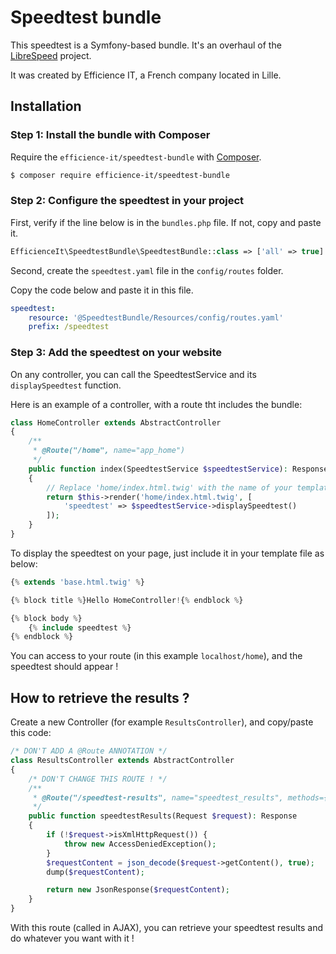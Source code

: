 # Speedtest bundle

This speedtest is a Symfony-based bundle. It's an overhaul of the [LibreSpeed](https://librespeed.org/) project.

It was created by Efficience IT, a French company located in Lille.

## Installation

### Step 1: Install the bundle with Composer

Require the `efficience-it/speedtest-bundle` with [Composer](https://getcomposer.org/).

```bash
$ composer require efficience-it/speedtest-bundle
``` 

### Step 2: Configure the speedtest in your project

First, verify if the line below is in the `bundles.php` file. If not, copy and paste it.

```php
EfficienceIt\SpeedtestBundle\SpeedtestBundle::class => ['all' => true]
```

Second, create the `speedtest.yaml` file in the `config/routes` folder. 

Copy the code below and paste it in this file.

```yaml
speedtest:
    resource: '@SpeedtestBundle/Resources/config/routes.yaml'
    prefix: /speedtest
```

### Step 3: Add the speedtest on your website

On any controller, you can call the SpeedtestService and its `displaySpeedtest` function.

Here is an example of a controller, with a route tht includes the bundle:

```php
class HomeController extends AbstractController
{
    /**
     * @Route("/home", name="app_home")
     */
    public function index(SpeedtestService $speedtestService): Response
    {
        // Replace 'home/index.html.twig' with the name of your template
        return $this->render('home/index.html.twig', [
            'speedtest' => $speedtestService->displaySpeedtest()
        ]);
    }
}
```

To display the speedtest on your page, just include it in your template file as below:

```php
{% extends 'base.html.twig' %}

{% block title %}Hello HomeController!{% endblock %}

{% block body %}
    {% include speedtest %}
{% endblock %}
```

You can access to your route (in this example `localhost/home`), and the speedtest should appear !

## How to retrieve the results ?

Create a new Controller (for example `ResultsController`), and copy/paste this code:

```php
/* DON'T ADD A @Route ANNOTATION */
class ResultsController extends AbstractController
{
    /* DON'T CHANGE THIS ROUTE ! */
    /**
     * @Route("/speedtest-results", name="speedtest_results", methods={"POST"})
     */
    public function speedtestResults(Request $request): Response
    {
        if (!$request->isXmlHttpRequest()) {
            throw new AccessDeniedException();
        }
        $requestContent = json_decode($request->getContent(), true);
        dump($requestContent);

        return new JsonResponse($requestContent);
    }
}
```

With this route (called in AJAX), you can retrieve your speedtest results and do whatever you want with it !
